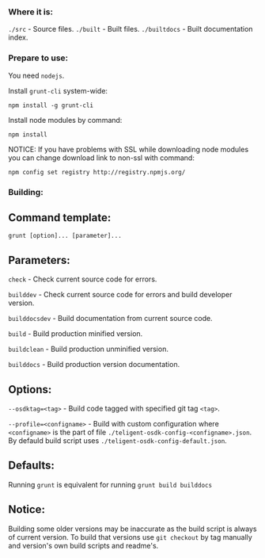### Where it is:

`./src` - Source files.
`./built` - Built files.
`./builtdocs` - Built documentation index.

### Prepare to use:

You need `nodejs`.

Install `grunt-cli` system-wide:

    npm install -g grunt-cli

Install node modules by command:

    npm install

NOTICE:
If you have problems with SSL while downloading node modules you can change download link to non-ssl with command:

    npm config set registry http://registry.npmjs.org/

### Building:

## Command template:

    grunt [option]... [parameter]...

## Parameters:

`check` - Check current source code for errors.

`builddev` - Check current source code for errors and build developer version.

`builddocsdev` - Build documentation from current source code.

`build` - Build production minified version.

`buildclean` - Build production unminified version.

`builddocs` - Build production version documentation.

## Options:

`--osdktag=<tag>` - Build code tagged with specified git tag `<tag>`.

`--profile=<configname>` - Build with custom configuration where `<configname>` is the part of file `./teligent-osdk-config-<configname>.json`. By defauld build script uses `./teligent-osdk-config-default.json`.

## Defaults:

Running `grunt` is equivalent for running `grunt build builddocs`

## Notice:

Building some older versions may be inaccurate as the build script is always of current version. To build that versions use `git checkout` by tag manually and version's own build scripts and readme's.